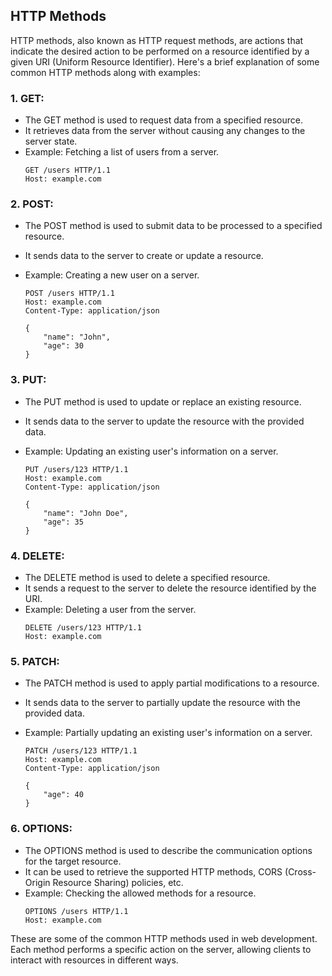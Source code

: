 ## HTTP Methods

HTTP methods, also known as HTTP request methods, are actions that indicate the desired action to be performed on a resource identified by a given URI (Uniform Resource Identifier). Here's a brief explanation of some common HTTP methods along with examples:

### 1. GET:

- The GET method is used to request data from a specified resource.
- It retrieves data from the server without causing any changes to the server state.
- Example: Fetching a list of users from a server.
  ```http
  GET /users HTTP/1.1
  Host: example.com
  ```

### 2. POST:

- The POST method is used to submit data to be processed to a specified resource.
- It sends data to the server to create or update a resource.
- Example: Creating a new user on a server.

  ```http
  POST /users HTTP/1.1
  Host: example.com
  Content-Type: application/json

  {
      "name": "John",
      "age": 30
  }
  ```

### 3. PUT:

- The PUT method is used to update or replace an existing resource.
- It sends data to the server to update the resource with the provided data.
- Example: Updating an existing user's information on a server.

  ```http
  PUT /users/123 HTTP/1.1
  Host: example.com
  Content-Type: application/json

  {
      "name": "John Doe",
      "age": 35
  }
  ```

### 4. DELETE:

- The DELETE method is used to delete a specified resource.
- It sends a request to the server to delete the resource identified by the URI.
- Example: Deleting a user from the server.
  ```http
  DELETE /users/123 HTTP/1.1
  Host: example.com
  ```

### 5. PATCH:

- The PATCH method is used to apply partial modifications to a resource.
- It sends data to the server to partially update the resource with the provided data.
- Example: Partially updating an existing user's information on a server.

  ```http
  PATCH /users/123 HTTP/1.1
  Host: example.com
  Content-Type: application/json

  {
      "age": 40
  }
  ```

### 6. OPTIONS:

- The OPTIONS method is used to describe the communication options for the target resource.
- It can be used to retrieve the supported HTTP methods, CORS (Cross-Origin Resource Sharing) policies, etc.
- Example: Checking the allowed methods for a resource.
  ```http
  OPTIONS /users HTTP/1.1
  Host: example.com
  ```

These are some of the common HTTP methods used in web development. Each method performs a specific action on the server, allowing clients to interact with resources in different ways.
